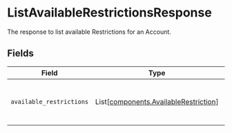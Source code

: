 # ListAvailableRestrictionsResponse

The response to list available Restrictions for an Account.


## Fields

| Field                                                                                    | Type                                                                                     | Required                                                                                 | Description                                                                              |
| ---------------------------------------------------------------------------------------- | ---------------------------------------------------------------------------------------- | ---------------------------------------------------------------------------------------- | ---------------------------------------------------------------------------------------- |
| `available_restrictions`                                                                 | List[[components.AvailableRestriction](../../models/components/availablerestriction.md)] | :heavy_minus_sign:                                                                       | The available restrictions on an account                                                 |
